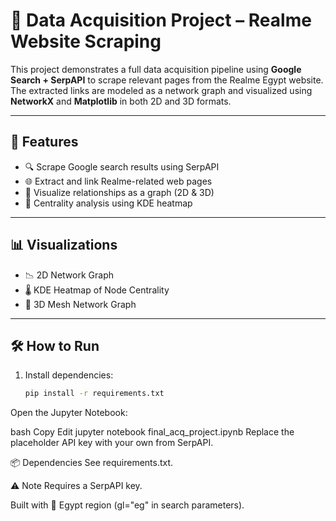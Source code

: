 # 📱 Data Acquisition Project – Realme Website Scraping

This project demonstrates a full data acquisition pipeline using **Google Search + SerpAPI** to scrape relevant pages from the Realme Egypt website. The extracted links are modeled as a network graph and visualized using **NetworkX** and **Matplotlib** in both 2D and 3D formats.

---

## 🚀 Features

- 🔍 Scrape Google search results using SerpAPI  
- 🌐 Extract and link Realme-related web pages  
- 🧠 Visualize relationships as a graph (2D & 3D)  
- 🧮 Centrality analysis using KDE heatmap  

---

## 📊 Visualizations

- 📉 2D Network Graph  
- 🌡️ KDE Heatmap of Node Centrality  
- 🧩 3D Mesh Network Graph  

---

## 🛠️ How to Run

1. Install dependencies:
   ```bash
   pip install -r requirements.txt
Open the Jupyter Notebook:

bash
Copy
Edit
jupyter notebook final_acq_project.ipynb
Replace the placeholder API key with your own from SerpAPI.

📦 Dependencies
See requirements.txt.

⚠️ Note
Requires a SerpAPI key.

Built with 📍 Egypt region (gl="eg" in search parameters).
